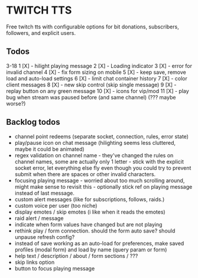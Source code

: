 # TWITCH TTS

Free twitch tts with configurable options for bit donations, subscribers, followers, and explicit users. 

## Todos
3-18 
1 [X] - hilight playing message
2 [X] - Loading indicator
3 [X] - error for invalid channel
4 [X] - fix form sizing on mobile
5 [X] - keep save, remove load and auto-load settings
6 [X] - limit chat container history
7 [X] - color client messages
8 [X] - new skip control (skip single message)
9 [X] - replay button on any green message
10 [X] - icons for vip/mod
11 [X] - play bug when stream was paused before (and same channel) (??? maybe worse?)

## Backlog todos
- channel point redeems (separate socket, connection, rules, error state)
- play/pause icon on chat message (hilighting seems less cluttered, maybe it could be animated)
- regex validation on channel name - they've changed the rules on channel names, some are actually only 1 letter - stick with the explicit socket error, let everything else fly even though you could try to prevent submit when there are spaces or other invalid characters.
- focusing playing message - worried about too much scrolling around, might make sense to revisit this - optionally stick ref on playing message instead of last message.
- custom alert messages (like for subscriptions, follows, raids.)
- custom voice per user (too niche)
- display emotes / skip emotes (i like when it reads the emotes)
- raid alert / message
- indicate when form values have changed but are not playing 
- rethink play / form connection. should the form auto save? should unpause refresh config?
- instead of save working as an auto-load for preferences, make saved profiles (modal form) and load by name (query param or form)
- help text / description / about / form sections / ??? 
- skip links option
- button to focus playing message 
